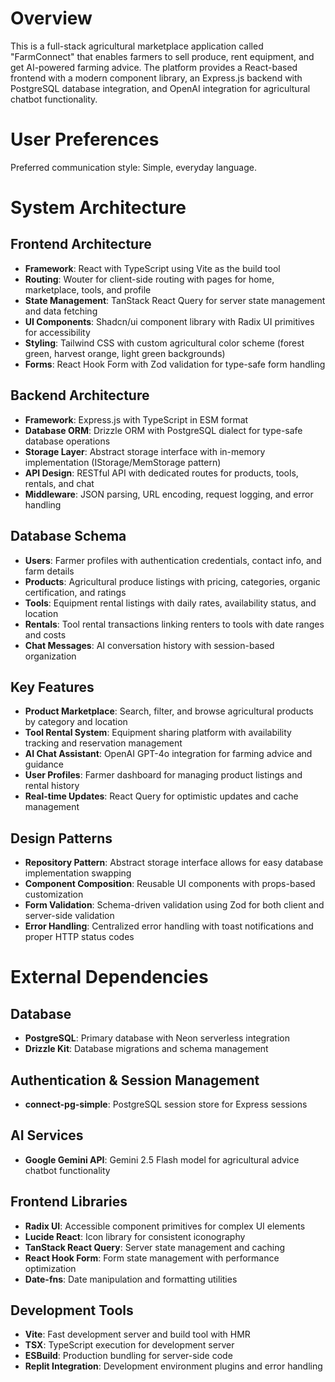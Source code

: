 # Overview

This is a full-stack agricultural marketplace application called "FarmConnect" that enables farmers to sell produce, rent equipment, and get AI-powered farming advice. The platform provides a React-based frontend with a modern component library, an Express.js backend with PostgreSQL database integration, and OpenAI integration for agricultural chatbot functionality.

# User Preferences

Preferred communication style: Simple, everyday language.

# System Architecture

## Frontend Architecture
- **Framework**: React with TypeScript using Vite as the build tool
- **Routing**: Wouter for client-side routing with pages for home, marketplace, tools, and profile
- **State Management**: TanStack React Query for server state management and data fetching
- **UI Components**: Shadcn/ui component library with Radix UI primitives for accessibility
- **Styling**: Tailwind CSS with custom agricultural color scheme (forest green, harvest orange, light green backgrounds)
- **Forms**: React Hook Form with Zod validation for type-safe form handling

## Backend Architecture
- **Framework**: Express.js with TypeScript in ESM format
- **Database ORM**: Drizzle ORM with PostgreSQL dialect for type-safe database operations
- **Storage Layer**: Abstract storage interface with in-memory implementation (IStorage/MemStorage pattern)
- **API Design**: RESTful API with dedicated routes for products, tools, rentals, and chat
- **Middleware**: JSON parsing, URL encoding, request logging, and error handling

## Database Schema
- **Users**: Farmer profiles with authentication credentials, contact info, and farm details
- **Products**: Agricultural produce listings with pricing, categories, organic certification, and ratings
- **Tools**: Equipment rental listings with daily rates, availability status, and location
- **Rentals**: Tool rental transactions linking renters to tools with date ranges and costs
- **Chat Messages**: AI conversation history with session-based organization

## Key Features
- **Product Marketplace**: Search, filter, and browse agricultural products by category and location
- **Tool Rental System**: Equipment sharing platform with availability tracking and reservation management
- **AI Chat Assistant**: OpenAI GPT-4o integration for farming advice and guidance
- **User Profiles**: Farmer dashboard for managing product listings and rental history
- **Real-time Updates**: React Query for optimistic updates and cache management

## Design Patterns
- **Repository Pattern**: Abstract storage interface allows for easy database implementation swapping
- **Component Composition**: Reusable UI components with props-based customization
- **Form Validation**: Schema-driven validation using Zod for both client and server-side validation
- **Error Handling**: Centralized error handling with toast notifications and proper HTTP status codes

# External Dependencies

## Database
- **PostgreSQL**: Primary database with Neon serverless integration
- **Drizzle Kit**: Database migrations and schema management

## Authentication & Session Management
- **connect-pg-simple**: PostgreSQL session store for Express sessions

## AI Services
- **Google Gemini API**: Gemini 2.5 Flash model for agricultural advice chatbot functionality

## Frontend Libraries
- **Radix UI**: Accessible component primitives for complex UI elements
- **Lucide React**: Icon library for consistent iconography
- **TanStack React Query**: Server state management and caching
- **React Hook Form**: Form state management with performance optimization
- **Date-fns**: Date manipulation and formatting utilities

## Development Tools
- **Vite**: Fast development server and build tool with HMR
- **TSX**: TypeScript execution for development server
- **ESBuild**: Production bundling for server-side code
- **Replit Integration**: Development environment plugins and error handling